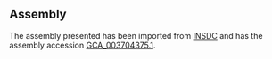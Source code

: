 
Assembly
--------

The assembly presented has been imported from 
[INSDC](http://www.insdc.org) and has the assembly accession
[GCA\_003704375.1](http://www.ebi.ac.uk/ena/data/view/GCA_003704375.1).

